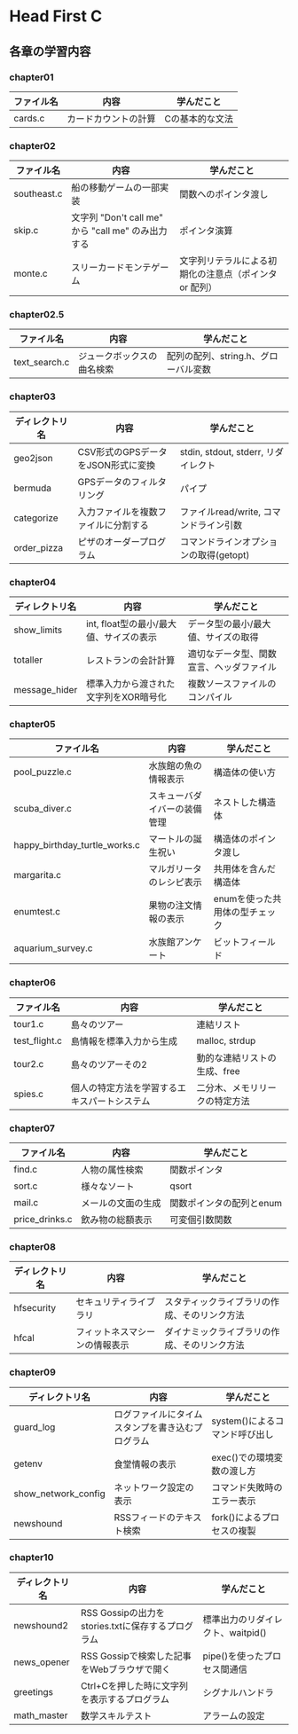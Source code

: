 # Head First C

## 各章の学習内容

### chapter01

|ファイル名|内容|学んだこと|
|--|--|--|
|cards.c|カードカウントの計算|Cの基本的な文法|

### chapter02

|ファイル名|内容|学んだこと|
|--|--|--|
|southeast.c|船の移動ゲームの一部実装|関数へのポインタ渡し|
|skip.c|文字列 "Don't call me" から "call me" のみ出力する|ポインタ演算|
|monte.c|スリーカードモンテゲーム|文字列リテラルによる初期化の注意点（ポインタ or 配列）|

### chapter02.5

|ファイル名|内容|学んだこと|
|--|--|--|
|text_search.c|ジュークボックスの曲名検索|配列の配列、string.h、グローバル変数|

### chapter03

|ディレクトリ名|内容|学んだこと|
|--|--|--|
|geo2json|CSV形式のGPSデータをJSON形式に変換|stdin, stdout, stderr, リダイレクト|
|bermuda|GPSデータのフィルタリング|パイプ|
|categorize|入力ファイルを複数ファイルに分割する|ファイルread/write, コマンドライン引数|
|order_pizza|ピザのオーダープログラム|コマンドラインオプションの取得(getopt)|

### chapter04

|ディレクトリ名|内容|学んだこと|
|--|--|--|
|show_limits|int, float型の最小/最大値、サイズの表示|データ型の最小/最大値、サイズの取得|
|totaller|レストランの会計計算|適切なデータ型、関数宣言、ヘッダファイル|
|message_hider|標準入力から渡された文字列をXOR暗号化|複数ソースファイルのコンパイル|

### chapter05

|ファイル名|内容|学んだこと|
|--|--|--|
|pool_puzzle.c|水族館の魚の情報表示|構造体の使い方|
|scuba_diver.c|スキューバダイバーの装備管理|ネストした構造体|
|happy_birthday_turtle_works.c|マートルの誕生祝い|構造体のポインタ渡し|
|margarita.c|マルガリータのレシピ表示|共用体を含んだ構造体|
|enumtest.c|果物の注文情報の表示|enumを使った共用体の型チェック|
|aquarium_survey.c|水族館アンケート|ビットフィールド|

### chapter06

|ファイル名|内容|学んだこと|
|--|--|--|
|tour1.c|島々のツアー|連結リスト|
|test_flight.c|島情報を標準入力から生成|malloc, strdup|
|tour2.c|島々のツアーその2|動的な連結リストの生成、free|
|spies.c|個人の特定方法を学習するエキスパートシステム|二分木、メモリリークの特定方法|

### chapter07

|ファイル名|内容|学んだこと|
|--|--|--|
|find.c|人物の属性検索|関数ポインタ|
|sort.c|様々なソート|qsort|
|mail.c|メールの文面の生成|関数ポインタの配列とenum|
|price_drinks.c|飲み物の総額表示|可変個引数関数|

### chapter08

|ディレクトリ名|内容|学んだこと|
|--|--|--|
|hfsecurity|セキュリティライブラリ|スタティックライブラリの作成、そのリンク方法|
|hfcal|フィットネスマシーンの情報表示|ダイナミックライブラリの作成、そのリンク方法|

### chapter09

|ディレクトリ名|内容|学んだこと|
|--|--|--|
|guard_log|ログファイルにタイムスタンプを書き込むプログラム|system()によるコマンド呼び出し|
|getenv|食堂情報の表示|exec()での環境変数の渡し方|
|show_network_config|ネットワーク設定の表示|コマンド失敗時のエラー表示|
|newshound|RSSフィードのテキスト検索|fork()によるプロセスの複製|

### chapter10

|ディレクトリ名|内容|学んだこと|
|--|--|--|
|newshound2|RSS Gossipの出力をstories.txtに保存するプログラム|標準出力のリダイレクト、waitpid()|
|news_opener|RSS Gossipで検索した記事をWebブラウザで開く|pipe()を使ったプロセス間通信|
|greetings|Ctrl+Cを押した時に文字列を表示するプログラム|シグナルハンドラ|
|math_master|数学スキルテスト|アラームの設定|

